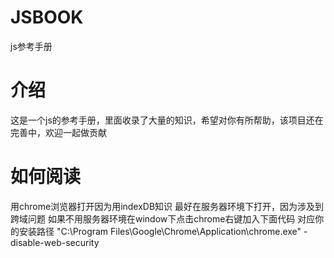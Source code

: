 JSBOOK
======

js参考手册

介绍
=======
这是一个js的参考手册，里面收录了大量的知识，希望对你有所帮助，该项目还在完善中，欢迎一起做贡献

如何阅读
=======

用chrome浏览器打开因为用indexDB知识
最好在服务器环境下打开，因为涉及到跨域问题
如果不用服务器环境在window下点击chrome右键加入下面代码
对应你的安装路径
"C:\Program Files\Google\Chrome\Application\chrome.exe" -disable-web-security
